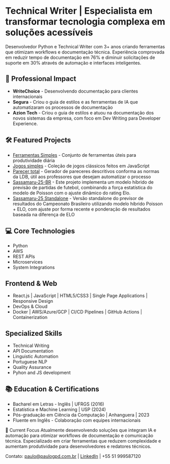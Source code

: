 # Technical Writer | Especialista em transformar tecnologia complexa em soluções acessíveis

Desenvolvedor Python e Technical Writer com 3+ anos criando ferramentas que otimizam workflows e documentação técnica. Experiência comprovada em reduzir tempo de documentação em 76% e diminuir solicitações de suporte em 30% através de automação e interfaces inteligentes.

## 🚀 Professional Impact
- **WriteChoice** - Desenvolvendo documentação para clientes internacionais
- **Segura** - Criou o guia de estilos e as ferramentas de IA que automatizaram os processos de documentação
- **Azion Tech** - Criou o guia de estilos e atuou na documentação dos novos sistemas da empresa, com foco em Dev Writing para Developer Experience.

## 🛠️ Featured Projects
- [Ferramentas Simples](https://github.com/mtgr18977/FerramentasSimplesWeb) - Conjunto de ferramentas úteis para produtividade diária
- [Jogos simples](https://github.com/mtgr18977/jogos_simples) - Coleção de jogos clássicos feitos em JavaScript
- [Parecer total](https://github.com/mtgr18977/parecer-total) - Gerador de pareceres descritivos conforma as normas da LDB, útil aos professores que desejam automatizar o processo
- [Sassamaru-25-BR](https://github.com/mtgr18977/sassamaru-br-25) - Este projeto implementa um modelo híbrido de previsão de partidas de futebol, combinando a força estatística do modelo de Poisson com o ajuste dinâmico do rating Elo.
- [Sassamaru-25 Standalone](https://github.com/mtgr18977/sassamaru-25-standalone) - Versão standalone do previsor de resultados do Campeonato Brasileiro utilizando modelo híbrido Poisson + ELO, com ajuste por forma recente e ponderação de resultados baseada na diferença de ELO

## 💻 Core Technologies
- Python
- AWS
- REST APIs
- Microservices
- System Integrations

## Frontend & Web
- React.js | JavaScript | HTML5/CSS3 | Single Page Applications | Responsive Design
- DevOps & Cloud
- Docker | AWS/Azure/GCP | CI/CD Pipelines | GitHub Actions | Containerization

## Specialized Skills
- Technical Writing
- API Documentation
- Linguistic Automation
- Portuguese NLP
- Quality Assurance
- Pyhon and JS development

## 📚 Education & Certifications
- Bacharel em Letras - Inglês | UFRGS (2016) 
- Estatística e Machine Learning | USP (2024) 
- Pós-graduação em Ciência da Computação | Anhanguera | 2023 
- Fluente em Inglês - Colaboração com equipes internacionais

🎯 Current Focus
Atualmente desenvolvendo soluções que integram IA e automação para otimizar workflows de documentação e comunicação técnica. Especializado em criar ferramentas que reduzem complexidade e aumentam produtividade para desenvolvedores e redatores técnicos.

Contato: paulo@paulogpd.com.br | [LinkedIn](https://www.linkedin.com/in/paulogpd/) | +55 51 999587120
